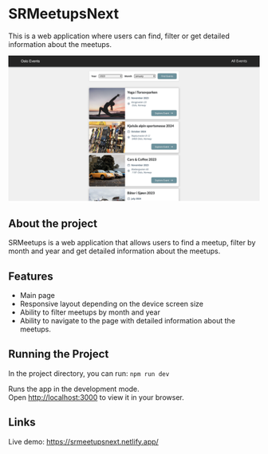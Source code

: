 # SRMeetupsNext

This is a web application where users can find, filter or get detailed information about the meetups.

![Screenshot of the website](/public/images/srosloevents_screenshot.png)

## About the project

SRMeetups is a web application that allows users to find a meetup, filter by month and year and get detailed information about the meetups.

## Features

-   Main page
-   Responsive layout depending on the device screen size
-   Ability to filter meetups by month and year
-   Ability to navigate to the page with detailed information about the meetups.

## Running the Project

In the project directory, you can run: `npm run dev`

Runs the app in the development mode.\
Open [http://localhost:3000](http://localhost:3000) to view it in your browser.

## Links

Live demo: https://srmeetupsnext.netlify.app/
